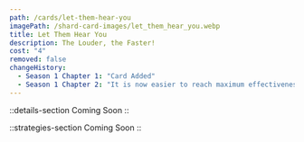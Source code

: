 ```yaml
---
path: /cards/let-them-hear-you
imagePath: /shard-card-images/let_them_hear_you.webp
title: Let Them Hear You
description: The Louder, the Faster!
cost: "4"
removed: false
changeHistory:
  - Season 1 Chapter 1: "Card Added"
  - Season 1 Chapter 2: "It is now easier to reach maximum effectiveness."
---
```


::details-section
Coming Soon
::

::strategies-section
Coming Soon
::
